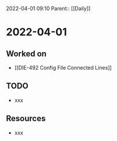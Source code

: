 2022-04-01 09:10
Parent:: [[Daily]]

# 2022-04-01

## Worked on

- [[DIE-492 Config File Connected Lines]]

## TODO

- xxx

## Resources

- xxx
